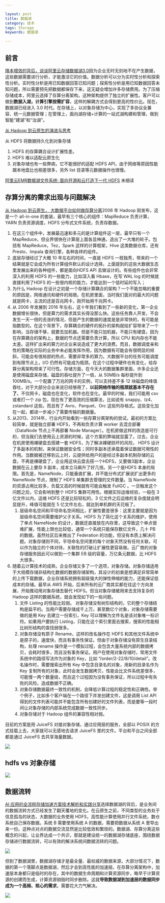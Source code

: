 ```yaml
---

layout: post
title: 数据湖
category: 技术
tags: Storage
keywords: 数据湖

---
```


## 前言

[降本增效的背后，谈谈阿里云存储数据湖3.0](https://mp.weixin.qq.com/s/9Ssy_HvMv6076qDmf5xCpQ)因为企业无时无刻地不在产生数据，这些数据需要进行分析，才能激活它的价值。数据分析可以分为实时性分析和探索性分析。实时性分析是用已知数据回答已知问题；探索性分析是用已知数据回答未知问题，所以需要预先把数据都保存下来，这无疑会增加许多存储费用。为了压缩存储成本，阿里云选择了存算分离架构，这种架构提供了独立的扩展性。客户可以做到**数据入湖，计算引擎按需扩容**，这样的解耦方式会得到更高的性价比。现在，数据湖已经进入 3.0 时代。在存储上，以对象存储为中心，实现了多协议全兼容、统一元数据管理；在管理上，面向湖存储+计算的一站式湖构建和管理，做到智能“建湖”和“治湖”。



[从 Hadoop 到云原生的演进与思考](https://mp.weixin.qq.com/s/5wClqZ_KujC3bJeQ7aTFqQ)

从 HDFS 将数据持久化到对象存储
1. HDFS 的存算耦合设计扩展性差。
2. HDFS 难以适配云原生化
3. 对象存储也有一些弊病，它不能很好的适配 HDFS API，由于网络等原因性能跟本地盘比也相差很多，另外 list 目录等元数据操作也很慢。

[阿里云EMR数据湖文件系统: 面向开源和云打造下一代 HDFS](https://mp.weixin.qq.com/s/FXTogJdMqWRX_K0me2yIjQ) 未细读


##  存算分离的需求出现与问题解决

[从 Hadoop 到云原生， 大数据平台如何做存算分离](https://mp.weixin.qq.com/s/fUugJlK_bAnHGj4q0SSj0w)2006 年 Hadoop 刚发布，这是一个 all-in-one 的套装，最早有三个核心的组件：MapReduce 负责计算，YARN 负责资源调度，HDFS 分布式文件系统，负责存数据。
1. 在这三个组件中，发展最迅速和多元的是计算组件这一层，最早只有一个 MapReduce，但业界很快在计算层上面各显神通，造出了一大堆的轮子。包括有 MapReduce，Tez，Spark 这样的计算框架，Hive 这类数据仓库，还有 Presto、Impala 查询引擎，各种各样的组件。
2. 底层存储经过了大概 10 年左右的时间，一直是 HDFS 一枝独秀，带来的一个结果就是它会成为所有计算组件默认的设计选择。上面提到的这些大数据生态里发展出来的各种组件，都是面向HDFS API 去做设计的。有些组件也会非常深入的利用 HDFS 的一些能力，比如深入看 Hbase，在写 WAL log 的时候就直接利用了HDFS 的一些很内核的能力，才能达到一个低时延的写入；
3. 为什么 Hadoop 在设计之初是一个存储计算耦合的架构？一个不能忽略的重要的原因是，网络通讯和硬件的局限。在机房里面，当时我们面对的最大的问题就是网卡，主流的还是百兆网卡，刚开始用千兆网卡。
4. 从 2006 年发展到 2016 年左右，这十年我们看到了一些新的变化，第一企业数据增长很快，但是算力的需求其实长得没那么快。这些任务靠人开发，不会发生一天一倍的去涨的情况，但是产生的数据的速度是是非常快的，有可能是指数型的。在这个背景下，存算耦合的硬件的拓扑的架构就给扩容带来了一个影响，当存储不够，就要去加机器。但是不能只加机器，不能只有硬盘，因为在存算耦合的架构上，数据的节点还需要负责计算，所以 CPU 和内存也不能太差。这样扩出来的算力对企业来说造成了更大的浪费。而且，数据调度亲和性的策略在实际的业务中未必能发挥作用，因为数据有可能会有很明显的倾斜，可能会有很局部的热点，需要非常多的算力。大数据平台的任务可能调度到有限节点上，I/O 仍然有可能成为瓶颈。在这个过程中硬件也有变化，给存算分离架构带来了可行性。存储方面，在今天大的数据集群里面，许多企业还是使用磁盘来存储，磁盘的吞吐提升了一倍，从 50MB/s 每秒提升到 100MB/s。一个配置了万兆的网卡的实例，可以支持差不多 12 块磁盘的峰值吞吐，对于大部分企业来说已经够用了，**以前网络传输的瓶颈就基本不存在了**。不仅网卡，磁盘也在变化，软件也在变化。最早的时候，我们可能用 csv 或者打一个 zip 包，现在有了更高效的压缩算法，比如说有 snappy、lz4、zstandard 这些。而且有了 Avro、Parquet、Orc 这些列存格式。这些变化加在一起，都进一步减小了需要传输的数据量。
5. 从2013、2014年，行业内开始看到一些存算分离架构的尝试。最初的方案比较简单，就是独立部署 HDFS，不再和负责计算 worker 去混合部署（DataNode 节点上不再部署 Node Manager）。在机房做这样的改造是可行的，但当我们去使用云上资源的时候，这个方案的弊端就显露了。过去，企业在机房使用裸硬盘去搭建一套 HDFS，为了解决裸硬损坏的风险， HDFS 设计了多副本的机制，来保证数据安全性；同时多副本还承载着保证数据可用性的作用。当数据被迁移到云上时，云提供给用户的是经过多副本机制存储的云盘，不再是裸硬盘了，企业用这块云盘去搭一个HDFS，又要做3副本，企业数据在云上要存 9 副本，成本立马飙升了好几倍。另一个是HDFS 本身的局限。首先是，NameNode，只能垂直扩展，并不能分布式扩展说扩出更多的 NameNode 节点，限制了 HDFS 单集群去管理的文件数量。当 NameNode 的资源占用比较多，负载又高的时候就有可能会触发 FullGC 。一旦触发这个问题之后，它会影响到整个 HDFS 集群可用性。根据实际运维经验，一般在 3 亿文件以内，运维 HDFS 还是比较轻松的，3 亿文件之后运维的复杂度就会明显提升，峰值可能就在 5 亿文件左右，就达到单机群的天花板了。
    1. 层级命名空间和平坦命名空间相比，扩展性要差很多：这里主要就是因为层级命名空间需要维护父子关系。HDFS 为了简化这个关系的维护，使用了单点 NameNode 的设计，数据还直接放在内存里，这导致这个单点很难扩展，性能上限也比较低，通常一个系统只能保存数亿文件，几十 PB 的数据。虽然社区后来推出了 Federation 的功能，但没有本质上解决问题。对象存储则不同，平坦命名空间里的每个对象天然没有任何关联，可以作为独立的个体对待，关联性的打破让扩展性更容易做。云厂商的对象存储服务因此可以做到一个集群 EB 级的容量，万亿条元数据，比 HDFS 大很多。
6. 随着云计算技术的成熟，企业存储又多了一个选项，对象存储。对象存储适用于大规模存储非结构化数据的数据存储架构，其设计的初衷是想满足非常简单的上传下载数据，企业存储系统拥有超级强大的弹性伸缩的能力，还能保证低成本的存储。最早从 AWS 开始，后来所有的云厂商其实都在往这个方向发展，开始推动用对象存储去替代 HDFS。但当对象存储被用来去支持复杂的 Hadoop 这样的数据系统，就会发现如下的一些问题。
    1. 文件 Listing 的性能比较弱。  对象存储没有树形结构的，它的整个存储结构是扁平的。当用户需要存储成千上万，甚至数亿个对象，对象存储需要做的是用 Key 去建立一份索引，Key 可以理解为文件名是该对象唯一标识符。如果用户要执行 Listing，只能在这个索引里面去搜索，搜索的性能相比树形结构的查找弱很多。
    2.  对象存储没有原子 Rename，这样的改名操作在 HDFS 和其他文件系统中是原子的，速度快，而且有事务性保证。但由于对象存储没有原生目录结构，处理 rename 操作是一个模拟过程，会包含大量系统内部的数据拷贝，会耗时很多，而且没有事务保证。用户在使用对象存储时，常用文件系统中的路径写法作为对象的 Key，比如 “/order/2-22/8/10/detail”。改名操作时，需要搜索出所有 Key 中包含目录名的对象，用新的目录名作为 Key 复制所有的对象，此时会发生数据拷贝，性能会比文件系统差很多，可能慢一两个数量级，而且这个过程因为没有事务保证，所以过程中有失败的风险，造成数据不正确。
    3. 对象存储数据最终一致性的机制，会降低计算过程的稳定性和正确性。举个例子，比如多个客户端在一个路径下并发创建文件，这是调用 List API 得到的文件列表可能并不能包含所有创建好的文件列表，而是要等一段时间让对象存储的内部系统完成数据一致性同步。
    4. 对象存储对于 Hadoop 组件的兼容性相对弱。

目前的方案是用 JuiceFS 对接对象存储，通过应用层的服务，全部以 POSIX 的方式挂载上去，大家就可以无感地去请求 JuiceFS 里的文件。平台和平台之间全部都是通过 JuiceFS 去共享海量数据。

![](/public/upload/storage/juicefs_hdfs.png)

## hdfs vs 对象存储

![](/public/upload/storage/hdfs_vs_os.png)

## 数据流转



[AI 应用的全流程存储加速方案技术解析和实践分享](https://mp.weixin.qq.com/s/OaedQqa7Pl16XWA8kS6Vkw)选择数据湖的背后，是业务间的数据流转方式已经发生了翻天覆地的变化。在云原生之前，不同类型的业务处于信息孤岛的状态，大数据的业务使用 HDFS，高性能计算使用并行文件系统，数仓系统自己保存数据。系统 B 需要使用系统 A 的数据，需要把数据从系统  A 里导出来一份。这种点对点的数据交流显然是比较低效和繁琐的。数据湖、存算分离这些概念的兴起，让业界达成一个共识，那就是建设统一的数据湖存储底座，围绕数据存储进行数据流转，可以有效的解决系统间数据流转的问题。

![](/public/upload/storage/data_lake_location.png)

但到了数据湖里，数据湖存储才是最全量、最权威的数据来源，大部分情况下，数据的第一个落脚点是数据湖，然后才会到高性能的加速层。在存算分离架构中，加速层本身都只是临时的存在，其中的数据生命周期和计算资源同步，略早于计算资源的创建而生成，计算资源销毁时同步删除。这就**导致数据湖到加速层的数据同步成为一个高频、核心的需求**，需要花大力气解决。

![](/public/upload/storage/data_lake_overview.jpg)


